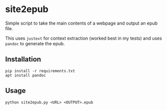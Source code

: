 # site2epub

Simple script to take the main contents of a webpage and output an epub file.

This uses `justext` for context extraction (worked best in my tests) and uses `pandoc` to generate the epub.

## Installation

```
pip install -r requirements.txt
apt install pandoc
```

## Usage

```
python site2epub.py <URL> <OUTPUT>.epub
```